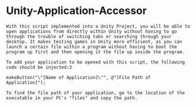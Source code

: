# Unity-Application-Accessor
    With this script implemented into a Unity Project, you will be able to open applications from directly within Unity without having to go through the trouble of switching tabs or searching through your desktop. It makes testing games in Unity more efficient, as you can launch a certain file within a program without having to boot the program up first and then opening it the file up inside the program.
    
    To add your application to be opened with this script, the following code should be injected:3
    
    makeButton("\"[Name of Application]\"", @"[File Path of Application]");

    To find the file path of your application, go to the location of the executable in your PC's "files" and copy the path.
